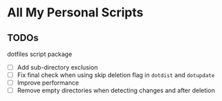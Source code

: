 # All My Personal Scripts

## TODOs

dotfiles script package

- [ ] Add sub-directory exclusion
- [ ] Fix final check when using skip deletion flag in `dotdist` and `dotupdate`
- [ ] Improve performance
- [ ] Remove empty directories when detecting changes and after deletion

